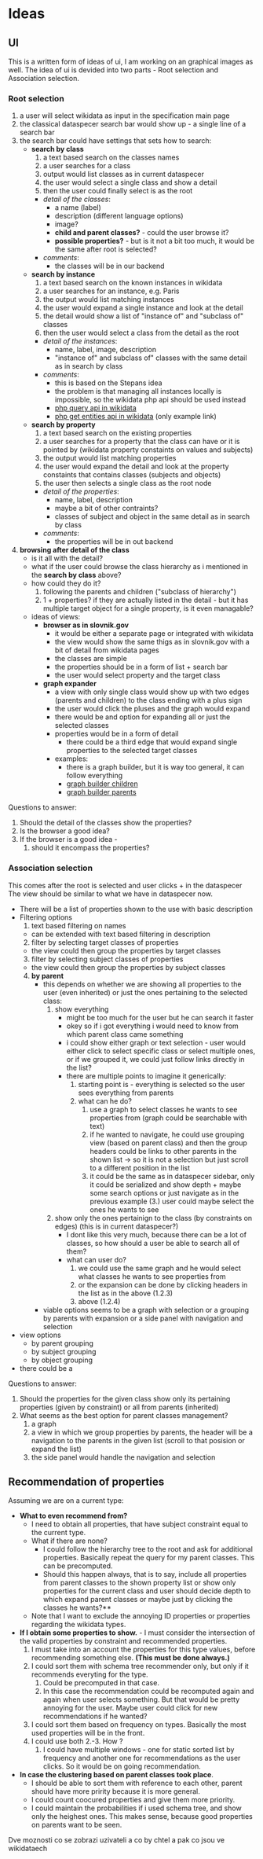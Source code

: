 # Ideas


## UI

This is a written form of ideas of ui, I am working on an graphical images as well.
The idea of ui is devided into two parts - Root selection and Association selection.

### Root selection

  1. a user will select wikidata as input in the specification main page
  2. the classical dataspecer search bar would show up - a single line of a search bar
  3. the search bar could have settings that sets how to search: 
       - **search by class**
         1. a text based search on the classes names
         2. a user searches for a class 
         3. output would list classes as in current dataspecer
         4. the user would select a single class and show a detail
         5. then the user could finally select is as the root
         - *detail of the classes*:
           - a name (label)
           - description (different language options)
           - image?
           - **child and parent classes?** - could the user browse it?
           - **possible properties?** - but is it not a bit too much, it would be the same after root is selected?
         - *comments*:
           - the classes will be in our backend  
       - **search by instance**
         1. a text based search on the known instances in wikidata
         2. a user searches for an instance, e.g. Paris
         3. the output would list matching instances
         4. the user would expand a single instance and look at the detail
         5. the detail would show a list of "instance of" and "subclass of" classes
         6. then the user would select a class from the detail as the root
         - *detail of the instances*:
           - name, label, image, description
           - "instance of" and subclass of" classes with the same detail as in search by class 
         - *comments*:
           - this is based on the Stepans idea
           - the problem is that managing all instances locally is impossible, so the wikidata php api should be used instead  
           - [php query api in wikidata](https://www.wikidata.org/w/api.php?action=help&modules=query%2Bsearch)  
           - [php get entities api in wikidata](https://www.wikidata.org/w/api.php?action=wbsearchentities&format=json&language=en&type=item&search=Veronika%20Scheuerova) (only example link) 
       - **search by property**
         1. a text based search on the existing properties
         2. a user searches for a property that the class can have or it is pointed by (wikidata property constaints on values and subjects)
         3. the output would list matching properties
         4. the user would expand the detail and look at the property constaints that contains classes (subjects and objects)
         5. the user then selects a single class as the root node
         - *detail of the properties*:
           - name, label, description
           - maybe a bit of other contraints?
           - classes of subject and object in the same detail as in search by class
         - *comments*:
           - the properties will be in out backend 
  4. **browsing after detail of the class**
     - is it all with the detail?
     - what if the user could browse the class hierarchy as i mentioned in the **search by class** above?
     - how could they do it?
       1. following the parents and children ("subclass of hierarchy")
       2. 1 + properties? if they are actually listed in the detail - but it has multiple target object for a single property, is it even managable?
     - ideas of views:
       -  **browser as in slovnik.gov**
          - it would be either a separate page or integrated with wikidata
          - the view would show the same thigs as in slovnik.gov with a bit of detail from wikidata pages
          - the classes are simple
          - the properties should be in a form of list + search bar
          - the user would select property and the target class
       - **graph expander**
         - a view with only single class would show up with two edges (parents and children) to the class ending with a plus sign
         - the user would click the pluses and the graph would expand
         - there would be and option for expanding all or just the selected classes
         - properties would be in a form of detail
           - there could be a third edge that would expand single properties to the selected target classes
         - examples:
           - there is a graph builder, but it is way too general, it can follow everything
           - [graph builder children](https://angryloki.github.io/wikidata-graph-builder/?item=Q133067&property=P279&mode=reverse&graph_direction=down)
           - [graph builder parents](https://angryloki.github.io/wikidata-graph-builder/?item=Q133067&property=P279&graph_direction=down)

Questions to answer:
  1. Should the detail of the classes show the properties? 
  2. Is the browser a good idea?
  3. If the browser is a good idea - 
     1. should it encompass the properties?

### Association selection

This comes after the root is selected and user clicks + in the dataspecer
The view should be similar to what we have in dataspecer now.

- There will be a list of properties shown to the use with basic description
- Filtering options
  1. text based filtering on names
    - can be extended with text based filtering in description
  2. filter by selecting target classes of properties
    - the view could then group the properties by target classes
  3. filter by selecting subject classes of properties
    - the view could then group the properties by subject classes   
  4. **by parent**
     - this depends on whether we are showing all properties to the user (even inherited) or just the ones pertaining to the selected class:
        1. show everything
           - might be too much for the user but he can search it faster
           - okey so if i got everything i would need to know from which parent class came something
           - i could show either graph or text selection - user would either click to select specific class or select multiple ones, or if we grouped it, we could just follow links directly in the list?
           - there are multiple points to imagine it generically:
             1. starting point is - everything is selected so the user sees everything from parents
             2. what can he do?
                1. use a graph to select classes he wants to see properties from (graph could be searchable with text)
                2. if he wanted to navigate, he could use grouping view (based on parent class) and then the group headers could be links to other parents in the shown list -> so it is not a selection but just scroll to a different position in the list
                3. it could be the same as in dataspecer sidebar, only it could be serialized and show depth + maybe some search options or just navigate as in the previous example (3.) user could maybe select the ones he wants to see
        2. show only the ones pertainign to the class (by constraints on edges) (this is in current dataspecer?)
           - I dont like this very much, because there can be a lot of classes, so how should a user be able to search all of them?
           - what can user do?  
             1. we could use the same graph and he would select what classes he wants to see properties from
             2. or the expansion can be done by clicking headers in the list as in the above (1.2.3)
             3. above (1.2.4)
      - viable options seems to be a graph with selection or a grouping by parents with expansion or a side panel with navigation and selection
- view options
  - by parent grouping
  - by subject grouping
  - by object grouping 
- there could be a 

Questions to answer:
  1. Should the properties for the given class show only its pertaining properties (given by constraint) or all from parents (inherited)
  2. What seems as the best option for parent classes management?
     1. a graph
     2. a view in which we group properties by parents, the header will be a navigation to the parents in the given list (scroll to that posision or expand the list)
     3. the side panel would handle the navigation and selection

## Recommendation of properties

Assuming we are on a current type:

- **What to even recommend from?**
    - I need to obtain all properties, that have subject constraint equal to the current type.
    - What if there are none?
      - I could follow the hierarchy tree to the root and ask for additional properties. Basically repeat the query for my parent classes. This can be precomputed. 
      - Should this happen always, that is to say, include all properties from parent classes to the shown property list or show only properties for the current class and user should decide depth to which expand parent classes or maybe just by clicking the classes he wants?**
    - Note that I want to exclude the annoying ID properties or properties regarding the wikidata types.
- **If I obtain some properties to show.** - I must consider the intersection of the valid properties by constraint and recommended properties.
  1. I must take into an account the properties for this type values, before recommending something else. **(This must be done always.)**
  2. I could sort them with schema tree recommender only, but only if it recommends everyting for the type. 
     1. Could be precomputed in that case. 
     2. In this case the recommendation could be recomputed again and again when user selects something. But that would be pretty annoying for the user. Maybe user could click for new recommendations if he wanted? 
  3. I could sort them based on frequency on types. Basically the most used properties will be in the front.
  4. I could use both 2.-3. How ?
     1.  I could have multiple windows - one for static sorted list by frequency and another one for recommendations as the user clicks. So it would be on going recommendation. 
- **In case the clustering based on parent classes took place**.
  - I should be able to sort them with reference to each other, parent should have more pririty because it is more general. 
  - I could count coocured properties and give them more priority.
  - I could maintain the probabilities if i used schema tree, and show only the heighest ones. This makes sense, because good properties on parents want to be seen.

Dve moznosti co se zobrazi uzivateli a co by chtel a pak co jsou ve wikidataech
